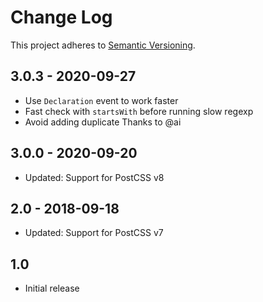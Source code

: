 # Change Log

This project adheres to [Semantic Versioning](http://semver.org/).

## 3.0.3 - 2020-09-27

- Use `Declaration` event to work faster
- Fast check with `startsWith` before running slow regexp
- Avoid adding duplicate
Thanks to @ai

## 3.0.0  - 2020-09-20
- Updated: Support for PostCSS v8

## 2.0 - 2018-09-18
- Updated: Support for PostCSS v7

## 1.0
- Initial release
